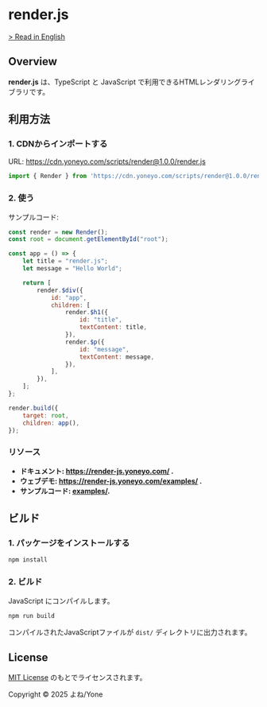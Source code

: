 # render.js

[> Read in English](./README.md)

## Overview

**render.js** は、TypeScript と JavaScript で利用できるHTMLレンダリングライブラリです。

## 利用方法

### 1. CDNからインポートする

URL: https://cdn.yoneyo.com/scripts/render@1.0.0/render.js

```js
import { Render } from 'https://cdn.yoneyo.com/scripts/render@1.0.0/render.js';
```

### 2. 使う

サンプルコード:
```js
const render = new Render();
const root = document.getElementById("root");

const app = () => {
    let title = "render.js";
    let message = "Hello World";

    return [
        render.$div({
            id: "app",
            children: [
                render.$h1({
                    id: "title",
                    textContent: title,
                }),
                render.$p({
                    id: "message",
                    textContent: message,
                }),
            ],
        }),
    ];
};

render.build({
    target: root,
    children: app(),
});
```

### リソース

- **ドキュメント: https://render-js.yoneyo.com/ .**
- **ウェブデモ: https://render-js.yoneyo.com/examples/ .**
- **サンプルコード: [examples/](./examples/).**

## ビルド

### 1. パッケージをインストールする

```bash
npm install
```

### 2. ビルド

JavaScript にコンパイルします。

```bash
npm run build
```

コンパイルされたJavaScriptファイルが `dist/` ディレクトリに出力されます。

## License

[MIT License](./LICENSE) のもとでライセンスされます。

Copyright &copy; 2025 よね/Yone
